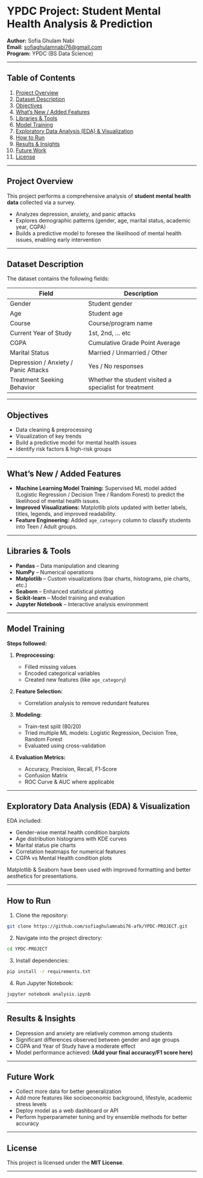 
# YPDC Project: Student Mental Health Analysis & Prediction

**Author:** Sofia Ghulam Nabi  
**Email:** sofiaghulamnabi76@gmail.com  
**Program:** YPDC (BS Data Science)  

---

## Table of Contents

1. [Project Overview](#project-overview)  
2. [Dataset Description](#dataset-description)  
3. [Objectives](#objectives)  
4. [What’s New / Added Features](#whats-new--added-features)  
5. [Libraries & Tools](#libraries--tools)  
6. [Model Training](#model-training)  
7. [Exploratory Data Analysis (EDA) & Visualization](#exploratory-data-analysis-eda--visualization)  
8. [How to Run](#how-to-run)  
9. [Results & Insights](#results--insights)  
10. [Future Work](#future-work)  
11. [License](#license)  

---

## Project Overview

This project performs a comprehensive analysis of **student mental health data** collected via a survey.

- Analyzes depression, anxiety, and panic attacks  
- Explores demographic patterns (gender, age, marital status, academic year, CGPA)  
- Builds a predictive model to foresee the likelihood of mental health issues, enabling early intervention  

---

## Dataset Description

The dataset contains the following fields:

| Field | Description |
|---|---|
| Gender | Student gender |
| Age | Student age |
| Course | Course/program name |
| Current Year of Study | 1st, 2nd, … etc |
| CGPA | Cumulative Grade Point Average |
| Marital Status | Married / Unmarried / Other |
| Depression / Anxiety / Panic Attacks | Yes / No responses |
| Treatment Seeking Behavior | Whether the student visited a specialist for treatment |

---

## Objectives

- Data cleaning & preprocessing  
- Visualization of key trends  
- Build a predictive model for mental health issues  
- Identify risk factors & high-risk groups  

---

## What’s New / Added Features

- **Machine Learning Model Training:** Supervised ML model added (Logistic Regression / Decision Tree / Random Forest) to predict the likelihood of mental health issues.  
- **Improved Visualizations:** Matplotlib plots updated with better labels, titles, legends, and improved readability.  
- **Feature Engineering:** Added `age_category` column to classify students into Teen / Adult groups.

---

## Libraries & Tools

- **Pandas** – Data manipulation and cleaning  
- **NumPy** – Numerical operations  
- **Matplotlib** – Custom visualizations (bar charts, histograms, pie charts, etc.)  
- **Seaborn** – Enhanced statistical plotting  
- **Scikit‑learn** – Model training and evaluation  
- **Jupyter Notebook** – Interactive analysis environment  

---

## Model Training

**Steps followed:**

1. **Preprocessing:**  
   - Filled missing values  
   - Encoded categorical variables  
   - Created new features (like `age_category`)  

2. **Feature Selection:**  
   - Correlation analysis to remove redundant features  

3. **Modeling:**  
   - Train-test split (80/20)  
   - Tried multiple ML models: Logistic Regression, Decision Tree, Random Forest  
   - Evaluated using cross-validation  

4. **Evaluation Metrics:**  
   - Accuracy, Precision, Recall, F1‑Score  
   - Confusion Matrix  
   - ROC Curve & AUC where applicable  

---

## Exploratory Data Analysis (EDA) & Visualization

EDA included:

- Gender-wise mental health condition barplots  
- Age distribution histograms with KDE curves  
- Marital status pie charts  
- Correlation heatmaps for numerical features  
- CGPA vs Mental Health condition plots  

Matplotlib & Seaborn have been used with improved formatting and better aesthetics for presentations.

---

## How to Run

1. Clone the repository:  

```bash
git clone https://github.com/sofiaghulamnabi76-afk/YPDC-PROJECT.git
```

2. Navigate into the project directory:  

```bash
cd YPDC-PROJECT
```

3. Install dependencies:  

```bash
pip install -r requirements.txt
```

4. Run Jupyter Notebook:  

```bash
jupyter notebook analysis.ipynb
```

---

## Results & Insights

- Depression and anxiety are relatively common among students  
- Significant differences observed between gender and age groups  
- CGPA and Year of Study have a moderate effect  
- Model performance achieved: **(Add your final accuracy/F1 score here)**  

---

## Future Work

- Collect more data for better generalization  
- Add more features like socioeconomic background, lifestyle, academic stress levels  
- Deploy model as a web dashboard or API  
- Perform hyperparameter tuning and try ensemble methods for better accuracy  

---

## License

This project is licensed under the **MIT License**.

---
